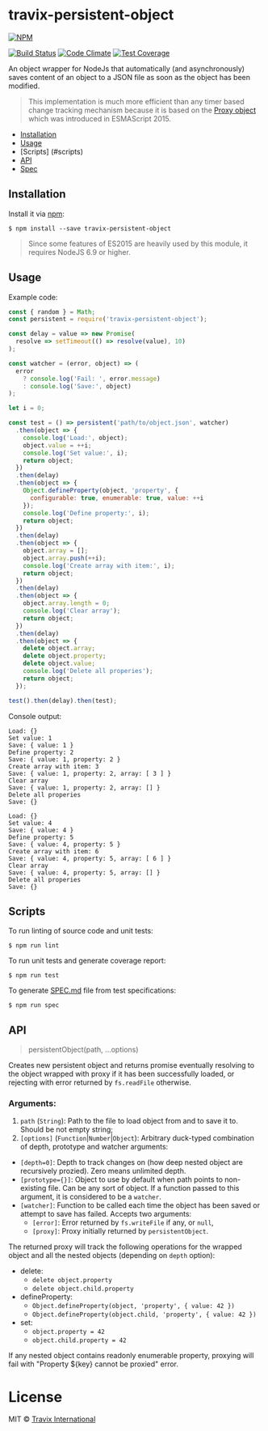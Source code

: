 # travix-persistent-object

[![NPM](https://nodei.co/npm/travix-persistent-object.png?compact=true)](https://nodei.co/npm/travix-persistent-object)

[![Build Status](https://travis-ci.org/Travix-International/travix-persistent-object.svg)](https://travis-ci.org/Travix-International/travix-persistent-object)
[![Code Climate](https://codeclimate.com/github/Travix-International/travix-persistent-object/badges/gpa.svg)](https://codeclimate.com/github/Travix-International/travix-persistent-object)
[![Test Coverage](https://codeclimate.com/github/Travix-International/travix-persistent-object/badges/coverage.svg)](https://codeclimate.com/github/Travix-International/travix-persistent-object/coverage)

An object wrapper for NodeJs that automatically (and asynchronously) saves content of an object to a JSON file as soon as the object has been modified.

> This implementation is much more efficient than any timer based change tracking mechanism because it is based on the [Proxy object](https://developer.mozilla.org/en-US/docs/Web/JavaScript/Reference/Global_Objects/Proxy) which was introduced in ESMAScript 2015.

* [Installation](#installation)
* [Usage](#usage)
* [Scripts] (#scripts)
* [API](#api)
* [Spec](https://github.com/Travix-International/travix-persistent-object/blob/master/SPEC.md)

## Installation

Install it via [npm](https://npmjs.com):

```
$ npm install --save travix-persistent-object
```

> Since some features of ES2015 are heavily used by this module, it requires NodeJS 6.9 or higher.

## Usage

Example code:

```js
const { random } = Math;
const persistent = require('travix-persistent-object');

const delay = value => new Promise(
  resolve => setTimeout(() => resolve(value), 10)
);

const watcher = (error, object) => (
  error
    ? console.log('Fail: ', error.message)
    : console.log('Save:', object)
);

let i = 0;

const test = () => persistent('path/to/object.json', watcher)
  .then(object => {
    console.log('Load:', object);
    object.value = ++i;
    console.log('Set value:', i);
    return object;
  })
  .then(delay)
  .then(object => {
    Object.defineProperty(object, 'property', {
      configurable: true, enumerable: true, value: ++i
    });
    console.log('Define property:', i);
    return object;
  })
  .then(delay)
  .then(object => {
    object.array = [];
    object.array.push(++i);
    console.log('Create array with item:', i);
    return object;
  })
  .then(delay)
  .then(object => {
    object.array.length = 0;
    console.log('Clear array');
    return object;
  })
  .then(delay)
  .then(object => {
    delete object.array;
    delete object.property;
    delete object.value;
    console.log('Delete all properies');
    return object;
  });

test().then(delay).then(test);
```

Console output:

```text
Load: {}
Set value: 1
Save: { value: 1 }
Define property: 2
Save: { value: 1, property: 2 }
Create array with item: 3
Save: { value: 1, property: 2, array: [ 3 ] }
Clear array
Save: { value: 1, property: 2, array: [] }
Delete all properies
Save: {}

Load: {}
Set value: 4
Save: { value: 4 }
Define property: 5
Save: { value: 4, property: 5 }
Create array with item: 6
Save: { value: 4, property: 5, array: [ 6 ] }
Clear array
Save: { value: 4, property: 5, array: [] }
Delete all properies
Save: {}
```

## Scripts

To run linting of source code and unit tests:

```
$ npm run lint
```

To run unit tests and generate coverage report:

```
$ npm run test
```

To generate [SPEC.md](https://github.com/Travix-International/travix-persistent-object/blob/master/SPEC.md) file from test specifications:

```
$ npm run spec
```

## API

> persistentObject(path, ...options)

Creates new persistent object and returns promise eventually resolving to the object wrapped with proxy if it has been successfully loaded, or rejecting with error returned by `fs.readFile` otherwise.

### Arguments:
1. `path` (`String`): Path to the file to load object from and to save it to. Should be not empty string;
2. `[options]` (`Function`|`Number`|`Object`): Arbitrary duck-typed combination of depth, prototype and watcher arguments:
  * `[depth=0]`: Depth to track changes on (how deep nested object are recursively prozied). Zero means unlimited depth.
  * `[prototype={}]`: Object to use by default when path points to non-existing file. Can be any sort of object. If a function passed to this argument, it is considered to be a `watcher`.
  * `[watcher]`: Function to be called each time the object has been saved or  attempt to save has failed. Accepts two arguments:
    * `[error]`: Error returned by `fs.writeFile` if any, or `null`,
    * `[proxy]`: Proxy initially returned by `persistentObject`.

The returned proxy will track the following operations for the wrapped object and all the nested objects (depending on `depth` option):
* delete:
  + `delete object.property`
  + `delete object.child.property`
* defineProperty:
  + `Object.defineProperty(object, 'property', { value: 42 })`
  + `Object.defineProperty(object.child, 'property', { value: 42 })`
* set:
  + `object.property = 42`
  + `object.child.property = 42`

If any nested object contains readonly enumerable property, proxying will fail with "Property ${key} cannot be proxied" error.

# License

MIT © [Travix International](http://travix.com)
